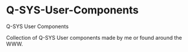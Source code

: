 # Q-SYS-User-Components
Q-SYS User Components

Collection of Q-SYS User components made by me or found around the WWW.
